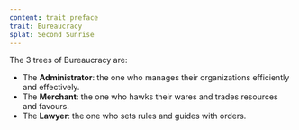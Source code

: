 ```yaml
---
content: trait preface
trait: Bureaucracy
splat: Second Sunrise
---
```


The 3 trees of Bureaucracy are:

* The **Administrator**: the one who manages their organizations efficiently and effectively.
* The **Merchant**: the one who hawks their wares and trades resources and favours.
* The **Lawyer**: the one who sets rules and guides with orders.
